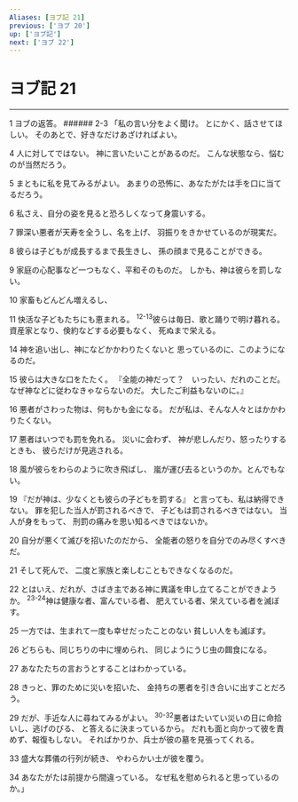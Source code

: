 ```yaml
---
Aliases: [ヨブ記 21]
previous: ['ヨブ 20']
up: ['ヨブ記']
next: ['ヨブ 22']
---
```

# ヨブ記 21

***




1 
ヨブの返答。 ###### 2-3 「私の言い分をよく聞け。 とにかく、話させてほしい。 そのあとで、好きなだけあざければよい。 



4 
人に対してではない。 神に言いたいことがあるのだ。 こんな状態なら、悩むのが当然だろう。 



5 
まともに私を見てみるがよい。 あまりの恐怖に、あなたがたは手を口に当てるだろう。 



6 
私さえ、自分の姿を見ると恐ろしくなって身震いする。 



7 
罪深い悪者が天寿を全うし、名を上げ、 羽振りをきかせているのが現実だ。 



8 
彼らは子どもが成長するまで長生きし、 孫の顔まで見ることができる。 



9 
家庭の心配事など一つもなく、平和そのものだ。 しかも、神は彼らを罰しない。 



10 
家畜もどんどん増えるし、 



11 
快活な子どもたちにも恵まれる。 <sup class="versenum">12-13</sup>彼らは毎日、歌と踊りで明け暮れる。 資産家となり、倹約などする必要もなく、 死ぬまで栄える。 



14 
神を追い出し、神になどかかわりたくないと 思っているのに、このようになるのだ。 



15 
彼らは大きな口をたたく。 『全能の神だって？　いったい、だれのことだ。 なぜ神などに従わなきゃならないのだ。 大したご利益もないのに。』 



16 
悪者がさわった物は、何もかも金になる。 だが私は、そんな人々とはかかわりたくない。 



17 
悪者はいつでも罰を免れる。 災いに会わず、 神が悲しんだり、怒ったりするときも、 彼らだけが見逃される。 



18 
風が彼らをわらのように吹き飛ばし、 嵐が運び去るというのか。とんでもない。 



19 
『だが神は、少なくとも彼らの子どもを罰する』 と言っても、私は納得できない。 罪を犯した当人が罰されるべきで、 子どもは罰されるべきではない。 当人が身をもって、 刑罰の痛みを思い知るべきではないか。 



20 
自分が悪くて滅びを招いたのだから、 全能者の怒りを自分でのみ尽くすべきだ。 



21 
そして死んで、 二度と家族と楽しむこともできなくなるのだ。 



22 
とはいえ、だれが、さばき主である神に異議を申し立てることができようか。 <sup class="versenum">23-24</sup>神は健康な者、富んでいる者、 肥えている者、栄えている者を滅ぼす。 



25 
一方では、生まれて一度も幸せだったことのない 貧しい人をも滅ぼす。 



26 
どちらも、同じちりの中に埋められ、 同じようにうじ虫の餌食になる。 



27 
あなたたちの言おうとすることはわかっている。 



28 
きっと、罪のために災いを招いた、 金持ちの悪者を引き合いに出すことだろう。 



29 
だが、手近な人に尋ねてみるがよい。 <sup class="versenum">30-32</sup>悪者はたいてい災いの日に命拾いし、逃げのびる、 と答えるに決まっているから。 だれも面と向かって彼を責めず、報復もしない。 そればかりか、兵士が彼の墓を見張ってくれる。 



33 
盛大な葬儀の行列が続き、 やわらかい土が彼を覆う。 



34 
あなたがたは前提から間違っている。 なぜ私を慰められると思っているのか。」
